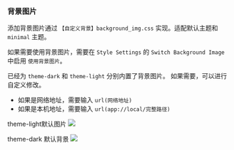 ### 背景图片

添加背景图片通过 `【自定义背景】background_img.css` 实现。适配默认主题和 `minimal` 主题。

如果需要使用背景图片，需要在 `Style Settings` 的 `Switch Background Image` 中启用 `使用背景图片`。

已经为 `theme-dark` 和 `theme-light` 分别内置了背景图片。 如果需要，可以进行自定义修改。

- 如果是网络地址，需要输入 `url(网络地址)`
- 如果是本机地址，需要输入 `url(app://local/完整路径)`

theme-light默认图片
![](https://w.wallhaven.cc/full/zy/wallhaven-zyokvy.png)

theme-dark 默认背景
![](https://w.wallhaven.cc/full/zy/wallhaven-zypd7w.png)